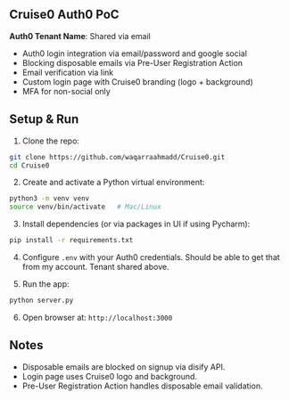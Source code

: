 ## Cruise0 Auth0 PoC

**Auth0 Tenant Name**: Shared via email


- Auth0 login integration via email/password and google social
- Blocking disposable emails via Pre-User Registration Action
- Email verification via link
- Custom login page with Cruise0 branding (logo + background)
- MFA for non-social only

## Setup & Run
1. Clone the repo:
```bash
git clone https://github.com/waqarraahmadd/Cruise0.git
cd Cruise0
```

2. Create and activate a Python virtual environment:
```bash
python3 -m venv venv
source venv/bin/activate   # Mac/Linux
```

3. Install dependencies (or via packages in UI if using Pycharm):
```bash
pip install -r requirements.txt
```

4. Configure `.env` with your Auth0 credentials. Should be able to get that from my account. Tenant shared above.

5. Run the app:
```bash
python server.py
```

6. Open browser at: `http://localhost:3000`

## Notes
- Disposable emails are blocked on signup via disify API.  
- Login page uses Cruise0 logo and background.  
- Pre-User Registration Action handles disposable email validation.
